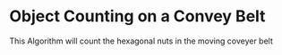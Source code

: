 # Object Counting on a Convey Belt
 This Algorithm will count the hexagonal nuts in the moving coveyer belt
